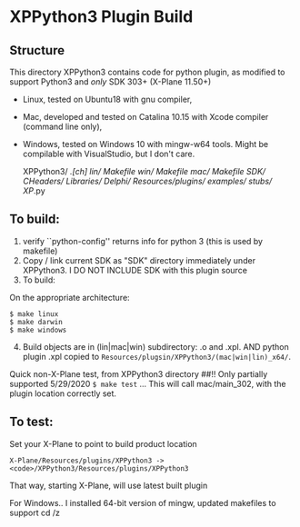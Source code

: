 # XPPython3 Plugin Build

## Structure
This directory XPPython3 contains code for python plugin, as modified to support
Python3 and _only_ SDK 303+ (X-Plane 11.50+)

- Linux, tested on Ubuntu18 with gnu compiler,
- Mac, developed and tested on Catalina 10.15 with Xcode compiler (command line only), 
- Windows, tested on Windows 10 with mingw-w64 tools. Might be compilable with VisualStudio, but I don't care.

    XPPython3/
       *.[ch]
       lin/
          Makefile
       win/
          Makefile
       mac/
          Makefile
       SDK/
          CHeaders/
          Libraries/
          Delphi/
       Resources/plugins/
       examples/
          <sample PI Plugins>
       stubs/
          XP*.py 

## To build:
1. verify ``python-config'' returns info for python 3 (this is used by makefile)
2. Copy / link current SDK as "SDK" directory immediately under XPPython3. I DO NOT INCLUDE SDK with this plugin source
3. To build:

On the appropriate architecture:

    $ make linux
    $ make darwin
    $ make windows

4. Build objects are in (lin|mac|win) subdirectory: .o and <target>.xpl.
   AND python plugin <target>.xpl copied to `Resources/plugsin/XPPython3/(mac|win|lin)_x64/`.

Quick non-X-Plane test, from XPPython3 directory  ##!! Only partially supported 5/29/2020
`$ make test`
... This will call mac/main_302, with the plugin location correctly set.
   
## To test:
Set your X-Plane to point to build product location

    X-Plane/Resources/plugins/XPPython3 -> <code>/XPPython3/Resources/plugins/XPPython3

That way, starting X-Plane, will use latest built plugin

For Windows.. I installed 64-bit version of mingw, updated makefiles to support
cd /z
